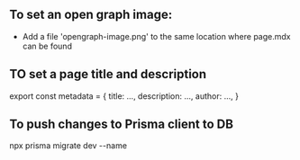 
## To set an open graph image:
- Add a file 'opengraph-image.png' to the same location where page.mdx can be found

## TO set a page title and description
export const metadata = {
  title: ...,
  description: ...,
  author: ...,
}

## To push changes to Prisma client to DB
npx prisma migrate dev --name <name of migration>